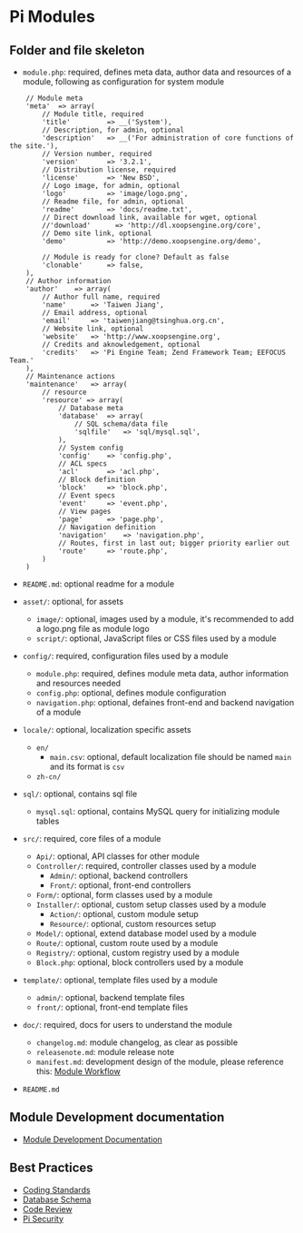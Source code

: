 Pi Modules
==========


Folder and file skeleton
------------------------
* ```module.php```: required, defines meta data, author data and resources of a module, following as configuration for system module
```
    // Module meta
    'meta'  => array(
        // Module title, required
        'title'         => __('System'),
        // Description, for admin, optional
        'description'   => __('For administration of core functions of the site.'),
        // Version number, required
        'version'       => '3.2.1',
        // Distribution license, required
        'license'       => 'New BSD',
        // Logo image, for admin, optional
        'logo'          => 'image/logo.png',
        // Readme file, for admin, optional
        'readme'        => 'docs/readme.txt',
        // Direct download link, available for wget, optional
        //'download'      => 'http://dl.xoopsengine.org/core',
        // Demo site link, optional
        'demo'          => 'http://demo.xoopsengine.org/demo',

        // Module is ready for clone? Default as false
        'clonable'      => false,
    ),
    // Author information
    'author'    => array(
        // Author full name, required
        'name'      => 'Taiwen Jiang',
        // Email address, optional
        'email'     => 'taiwenjiang@tsinghua.org.cn',
        // Website link, optional
        'website'   => 'http://www.xoopsengine.org',
        // Credits and aknowledgement, optional
        'credits'   => 'Pi Engine Team; Zend Framework Team; EEFOCUS Team.'
    ),
    // Maintenance actions
    'maintenance'   => array(
        // resource
        'resource' => array(
            // Database meta
            'database'  => array(
                // SQL schema/data file
                'sqlfile'   => 'sql/mysql.sql',
            ),
            // System config
            'config'    => 'config.php',
            // ACL specs
            'acl'       => 'acl.php',
            // Block definition
            'block'     => 'block.php',
            // Event specs
            'event'     => 'event.php',
            // View pages
            'page'      => 'page.php',
            // Navigation definition
            'navigation'    => 'navigation.php',
            // Routes, first in last out; bigger priority earlier out
            'route'     => 'route.php',
        )
    )
```
* ```README.md```: optional readme for a module

* ```asset/```: optional, for assets
  * ```image/```: optional, images used by a module, it's recommended to add a logo.png file as module logo
  * ```script/```: optional, JavaScript files or CSS files used by a module
* ```config/```: required, configuration files used by a module
  * ```module.php```: required, defines module meta data, author information and resources needed
  * ```config.php```: optional, defines module configuration
  * ```navigation.php```: optional, defaines front-end and backend navigation of a module
* ```locale/```: optional, localization specific assets
  * ```en/```
    * ```main.csv```: optional, default localization file should be named `main` and its format is `csv`
  * ```zh-cn/```
* ```sql/```: optional, contains sql file
  * ```mysql.sql```: optional, contains MySQL query for initializing module tables
* ```src/```: required, core files of a module
  * ```Api/```: optional, API classes for other module
  * ```Controller/```: required, controller classes used by a module
    * ```Admin/```: optional, backend controllers
	* ```Front/```: optional, front-end controllers
  * ```Form/```: optional, form classes used by a module
  * ```Installer/```: optional, custom setup classes used by a module
    * ```Action/```: optional, custom module setup
	* ```Resource/```: optional, custom resources setup
  * ```Model/```: optional, extend database model used by a module
  * ```Route/```: optional, custom route used by a module
  * ```Registry/```: optional, custom registry used by a module
  * ```Block.php```: optional, block controllers used by a module
* ```template/```: optional, template files used by a module
  * ```admin/```: optional, backend template files
  * ```front/```: optional, front-end template files
* ```doc/```: required, docs for users to understand the module
  * ```changelog.md```: module changelog, as clear as possible
  * ```releasenote.md```: module release note
  * ```manifest.md```: development design of the module, please reference this: [Module Workflow](https://github.com/pi-engine/pi/wiki/Dev.Module-Workflow)
* ```README.md```


Module Development documentation
--------------------------------
* [Module Development Documentation](https://github.com/pi-engine/pi/wiki/Pi-Documentation-Team)

Best Practices
--------------
* [Coding Standards](https://github.com/pi-engine/pi/wiki/Dev.Coding-Standards)
* [Database Schema](https://github.com/pi-engine/pi/wiki/Dev.Database-Schema)
* [Code Review](https://github.com/pi-engine/pi/wiki/Dev.Code-Review)
* [Pi Security](https://github.com/pi-engine/pi/wiki/Dev.Security)